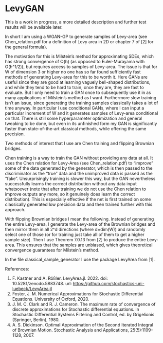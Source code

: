 # LevyGAN

This is a work in progress, a more detailed description and further test results will be available later.

In short I am using a WGAN-GP to generate samples of Levy-area (see Chen_relation.pdf for a definition of Levy area in 2D or chapter 7 of [2] for the general formula).

The motivation for this is Milstein’s method for approximating SDEs, which has strong convergence of O(h) (as opposed to Euler-Murayama with O(h^1/2)), but requires access to samples of Levy-area. The issue is that for W of dimension 3 or higher no one has so far found sufficiently fast methods of generating Levy-area for this to be worth it. Here GANs are useful since they are good at learning vaguely bell-shaped distributions, and while they tend to be hard to train, once they are, they are fast to evaluate. But I only need to train a GAN once to subsequently use it in as many applications of Milstein’s method as I want. Furthermore slow training isn’t an issue, since generating the training samples classically takes a lot of time anyway. In particular I use conditional GANs, where I can input a particular increment of W and it generates samples of Levy-area conditional on that. There is still some hyperparameter optimization and general tweaking to be done, but even in its unfinished form my GAN is significantly faster than state-of-the-art classical methods, while offering the same precision.

Two methods of interest that I use are Chen training and flipping Brownian bridges.

Chen training is a way to train the GAN without providing any data at all. It uses the Chen relation for Levy-Area (see Chen_relation.pdf) to “improve” some of the data generated by the generator, which is then passed to the discriminator as the “true” data and the unimproved data is passed as the “fake”. Unsurprisingly training is slower this way, but the GAN nevertheless successfully learns the correct distribution without any data input whatsoever (note that after training we do not use the Chen relation to improve outputs any more, so it genuinely does learn the correct distribution). This is especially effective if the net is first trained on some classically generated low precision data and then trained further with this approach.

With flipping Brownian bridges I mean the following. Instead of generating the entire Levy-area, I generate the Levy-area of the Brownian bridges and then mirror them in all 2^d directions (where d=dim(W)) and randomly select one of those (or for training just take all of them to get a higher sample size). Then I use Theorem 7.0.13 from [2] to produce the entire Levy-area. This ensures that the samples are unbiased, which gives theoretical convergence guarantees for Milstein’s method.

In the file classical_sample_generator I use the package LevyArea from [1].

References:
1. F. Kastner and A. Rößler. LevyArea.jl. 2022. doi: 10.5281/zenodo.5883748. url: https://github.com/stochastics-uni-luebeck/LevyArea.jl
2. Foster, J. M. Numerical Approximations for Stochastic Differential Equations. University of Oxford, 2020.
3. J. M. C. Clark and R. J. Cameron. The maximum rate of convergence of discrete approximations for Stochastic differential equations. in Stochastic Differential Systems Filtering and Control, ed. by Grigelionis (Springer, Berlin), 1980.
4. A. S. Dickinson. Optimal Approximation of the Second Iterated Integral of Brownian Motion. Stochastic Analysis and Applications, 25(5):1109–1128, 2007.
